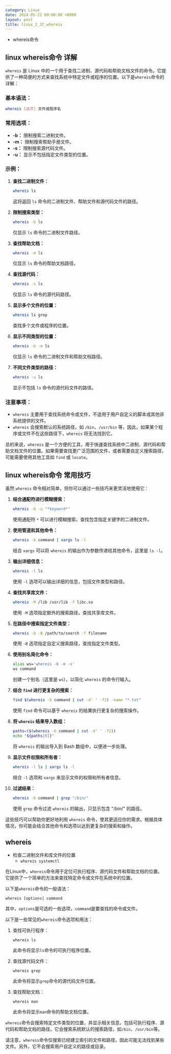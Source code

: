 ```yaml
---
category: Linux
date: 2024-05-22 09:00:00 +0800
layout: post
title: linux_2_37_whereis
---
```


+ whereis命令

## linux whereis命令 详解

`whereis` 是 Linux 中的一个用于查找二进制、源代码和帮助文档文件的命令。它提供了一种简便的方式来查找系统中特定文件或程序的位置。以下是`whereis`命令的详解：

### 基本语法：

```bash
whereis [选项] 文件或程序名
```

### 常用选项：

- **-b：** 限制搜索二进制文件。
- **-m：** 限制搜索帮助手册文件。
- **-s：** 限制搜索源代码文件。
- **-u：** 显示不包括指定文件类型的位置。

### 示例：

1. **查找二进制文件：**
   ```bash
   whereis ls
   ```
   这将返回 `ls` 命令的二进制文件、帮助文件和源代码文件的路径。

2. **限制搜索类型：**
   ```bash
   whereis -b ls
   ```
   仅显示 `ls` 命令的二进制文件路径。

3. **查找帮助文档：**
   ```bash
   whereis -m ls
   ```
   仅显示 `ls` 命令的帮助文档路径。

4. **查找源代码：**
   ```bash
   whereis -s ls
   ```
   仅显示 `ls` 命令的源代码路径。

5. **显示多个文件的位置：**
   ```bash
   whereis ls grep
   ```
   查找多个文件或程序的位置。

6. **显示不同类型的位置：**
   ```bash
   whereis -b -m ls
   ```
   仅显示 `ls` 命令的二进制文件和帮助文档路径。

7. **不同文件类型的路径：**
   ```bash
   whereis -u ls
   ```
   显示不包括 `ls` 命令的源代码文件的路径。

### 注意事项：

- `whereis` 主要用于查找系统命令或文件，不适用于用户自定义的脚本或其他非系统提供的文件。
- `whereis` 会搜索默认的系统路径，如 `/bin`、`/usr/bin` 等，因此，如果某个程序或文件不在这些路径下，`whereis` 将无法找到它。

总的来说，`whereis` 是一个方便的工具，用于快速查找系统中二进制、源代码和帮助文档文件的位置。如果需要查找更广泛范围的文件，或者需要自定义搜索路径，可能需要使用其他工具如 `find` 或 `locate`。

## linux whereis命令 常用技巧

虽然 `whereis` 命令相对简单，但你可以通过一些技巧来更灵活地使用它：

1. **结合通配符进行模糊搜索：**
   ```bash
   whereis -b -u "*keyword*"
   ```
   使用通配符 `*` 可以进行模糊搜索，查找包含指定关键字的二进制文件。

2. **使用管道和其他命令：**
   ```bash
   whereis -b command | xargs ls -l
   ```
   结合 `xargs` 可以将 `whereis` 的输出作为参数传递给其他命令，这里是 `ls -l`。

3. **输出详细信息：**
   ```bash
   whereis -l ls
   ```
   使用 `-l` 选项可以输出详细的信息，包括文件类型和路径。

4. **查找共享库文件：**
   ```bash
   whereis -M /lib /usr/lib -f libc.so
   ```
   使用 `-M` 选项指定额外的搜索路径，查找共享库文件。

5. **在路径中搜索指定文件类型：**
   ```bash
   whereis -b -B /path/to/search -f filename
   ```
   使用 `-B` 选项指定自定义搜索路径，查找指定文件类型。

6. **使用别名简化命令：**
   ```bash
   alias ws='whereis -b -m -s'
   ws command
   ```
   创建一个别名（这里是 `ws`），以简化 `whereis` 的命令行输入。

7. **结合 `find` 进行更复杂的搜索：**
   ```bash
   find $(whereis -b command | cut -d' ' -f2) -name "*.txt"
   ```
   使用 `find` 命令可以基于 `whereis` 的结果执行更复杂的搜索操作。

8. **将 `whereis` 结果导入数组：**
   ```bash
   paths=($(whereis -b command | cut -d' ' -f2))
   echo "${paths[0]}"
   ```
   将 `whereis` 的输出导入到 Bash 数组中，以便进一步处理。

9. **显示文件权限和所有者：**
   ```bash
   whereis -l ls | xargs ls -l
   ```
   结合 `-l` 选项和 `xargs` 来显示文件的权限和所有者信息。

10. **过滤结果：**
    ```bash
    whereis -b command | grep "/bin/"
    ```
    使用 `grep` 命令过滤 `whereis` 的输出，只显示包含 "/bin/" 的路径。

这些技巧可以帮助你更好地利用 `whereis` 命令，使其更适应你的需求。根据具体情况，你可能会结合其他命令和选项以达到更复杂的搜索和操作。

## whereis  

+ 检查二进制文件和库文件的位置
  + `whereis systemctl`

在Linux中，`whereis`命令用于定位可执行程序、源代码文件和帮助文档的位置。它提供了一个简单的方法来查找特定命令或文件在系统中的位置。

以下是`whereis`命令的一般语法：

```
whereis [options] command
```

其中，`options`是可选的一些选项，`command`是要查找的命令或文件。

以下是一些常见的`whereis`命令选项和用法：

1. 查找可执行程序：
   ```
   whereis ls
   ```

   此命令将显示`ls`命令的可执行程序位置。

2. 查找源代码文件：
   ```
   whereis grep
   ```

   此命令将显示`grep`命令的源代码文件位置。

3. 查找帮助文档：
   ```
   whereis man
   ```

   此命令将显示`man`命令的帮助文档位置。

`whereis`命令会搜索特定文件类型的位置，并显示相关信息，包括可执行程序、源代码和帮助文档的路径。它会搜索系统默认的搜索路径，如`/bin`、`/usr/bin`等。

请注意，`whereis`命令仅搜索已经建立索引的文件和路径，因此可能无法找到某些文件。另外，它不会搜索用户自定义的路径或目录。